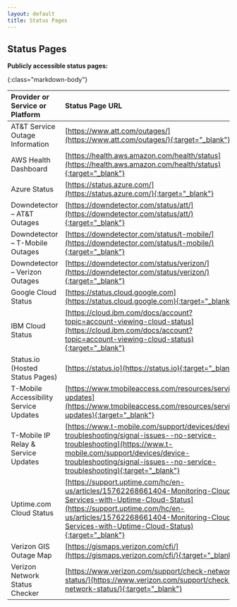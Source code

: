 ```yaml
---
layout: default
title: Status Pages
---
```


## Status Pages

**Publicly accessible status pages:**

{:class="markdown-body"}

| Provider or Service or Platform|Status Page URL|
|:---------------------------------------|:-----------------------------------------------------------------------------------------------------------|
| AT&T Service Outage Information|  [https://www.att.com/outages/](https://www.att.com/outages/){:target="_blank"}|
| AWS Health Dashboard             |  [https://health.aws.amazon.com/health/status](https://health.aws.amazon.com/health/status){:target="_blank"} |
| Azure Status                     |  [https://status.azure.com/](https://status.azure.com/){:target="_blank"}|
| Downdetector – AT&T Outages             |  [https://downdetector.com/status/att/](https://downdetector.com/status/att/){:target="_blank"}|
| Downdetector – T-Mobile Outages         |  [https://downdetector.com/status/t-mobile/](https://downdetector.com/status/t-mobile/){:target="_blank"}|
| Downdetector – Verizon Outages          |  [https://downdetector.com/status/verizon/](https://downdetector.com/status/verizon/){:target="_blank"}|
| Google Cloud Status              |  [https://status.cloud.google.com](https://status.cloud.google.com){:target="_blank"} |
| IBM Cloud Status                 |  [https://cloud.ibm.com/docs/account?topic=account-viewing-cloud-status](https://cloud.ibm.com/docs/account?topic=account-viewing-cloud-status){:target="_blank"}|
| Status.io (Hosted Status Pages)  |  [https://status.io](https://status.io){:target="_blank"}|
| T-Mobile Accessibility Service Updates  |  [https://www.tmobileaccess.com/resources/service-updates](https://www.tmobileaccess.com/resources/service-updates){:target="_blank"}|
| T-Mobile IP Relay & Service Updates     |  [https://www.t-mobile.com/support/devices/device-troubleshooting/signal-issues--no-service-troubleshooting](https://www.t-mobile.com/support/devices/device-troubleshooting/signal-issues--no-service-troubleshooting){:target="_blank"}|
| Uptime.com Cloud Status          |  [https://support.uptime.com/hc/en-us/articles/15762268661404-Monitoring-Cloud-Services-with-Uptime-Cloud-Status](https://support.uptime.com/hc/en-us/articles/15762268661404-Monitoring-Cloud-Services-with-Uptime-Cloud-Status){:target="_blank"}|
| Verizon GIS Outage Map                  |  [https://gismaps.verizon.com/cfi/](https://gismaps.verizon.com/cfi/){:target="_blank"}|
| Verizon Network Status Checker          |  [https://www.verizon.com/support/check-network-status/](https://www.verizon.com/support/check-network-status/){:target="_blank"}|
